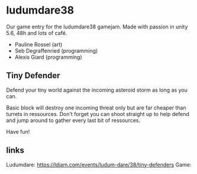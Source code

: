 # ludumdare38

Our game entry for the ludumdare38 gamejam.
Made with passion in unity 5.6, 48h and lots of café.
- Pauline Rossel (art)
- Seb Degraffenried (programming)
- Alexis Giard (programming)


## Tiny Defender

Defend your tiny world against the incoming asteroid storm as long as you can.

Basic block will destroy one incoming threat only but are far cheaper than turrets in ressources. Don't forget you can shoot straight up to help defend and jump around to gather every last bit of ressources.

Have fun!

## links
Ludumdare: https://ldjam.com/events/ludum-dare/38/tiny-defenders
Game: 

